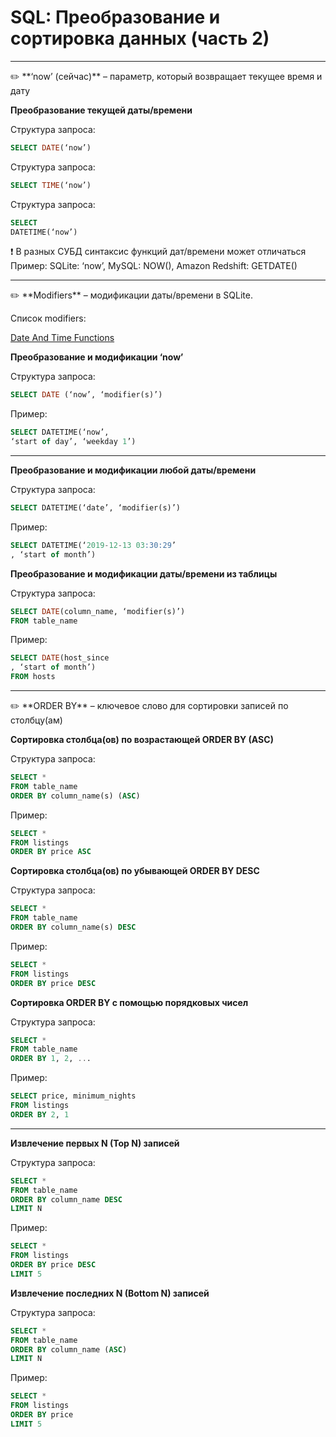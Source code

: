 # SQL: Преобразование и сортировка данных (часть 2)

---

<aside>
✏️ **‘now’ (сейчас)** – параметр, который возвращает текущее время и дату

</aside>

**Преобразование текущей даты/времени**

Структура запроса:

```sql
SELECT DATE(‘now’)
```

Структура запроса:

```sql
SELECT TIME(‘now’)
```

Структура запроса:

```sql
SELECT 
DATETIME(‘now’)
```

<aside>
❗ В разных СУБД синтаксис функций дат/времени может отличаться
Пример: SQLite: ‘now’, MySQL: NOW(), Amazon Redshift: GETDATE()

</aside>

---

<aside>
✏️ **Modifiers** – модификации даты/времени в SQLite.

</aside>

Список modifiers:

[Date And Time Functions](https://www.sqlite.org/lang_datefunc.html)

**Преобразование и модификации ‘now’**

Структура запроса:

```sql
SELECT DATE (‘now’, ‘modifier(s)’)
```

Пример:

```sql
SELECT DATETIME(‘now’, 
‘start of day’, ‘weekday 1’) 
```

---

**Преобразование и модификации любой даты/времени**

Структура запроса:

```sql
SELECT DATETIME(‘date’, ‘modifier(s)’)
```

Пример:

```sql
SELECT DATETIME(‘2019-12-13 03:30:29’
, ‘start of month’)
```

**Преобразование и модификации даты/времени из таблицы**

Структура запроса:

```sql
SELECT DATE(column_name, ‘modifier(s)’)
FROM table_name
```

Пример:

```sql
SELECT DATE(host_since
, ‘start of month’) 
FROM hosts
```

---

<aside>
✏️ **ORDER BY** – ключевое слово для сортировки записей по столбцу(ам)

</aside>

**Сортировка столбца(ов) по возрастающей ORDER BY (ASC)**

Структура запроса:

```sql
SELECT *
FROM table_name
ORDER BY column_name(s) (ASC)
```

Пример:

```sql
SELECT * 
FROM listings 
ORDER BY price ASC
```

**Сортировка столбца(ов) по убывающей ORDER BY DESC**

Структура запроса:

```sql
SELECT *
FROM table_name
ORDER BY column_name(s) DESC
```

Пример:

```sql
SELECT * 
FROM listings 
ORDER BY price DESC
```

**Сортировка ORDER BY с помощью порядковых чисел**

Структура запроса:

```sql
SELECT *
FROM table_name
ORDER BY 1, 2, ...
```

Пример:

```sql
SELECT price, minimum_nights
FROM listings 
ORDER BY 2, 1
```

---

**Извлечение первых N (Top N) записей**

Структура запроса:

```sql
SELECT *
FROM table_name
ORDER BY column_name DESC
LIMIT N
```

Пример:

```sql
SELECT *
FROM listings 
ORDER BY price DESC
LIMIT 5
```

**Извлечение последних N (Bottom N) записей**

Структура запроса:

```sql
SELECT *
FROM table_name
ORDER BY column_name (ASC)
LIMIT N
```

Пример:

```sql
SELECT *
FROM listings 
ORDER BY price 
LIMIT 5
```